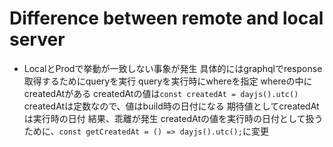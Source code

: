 # Difference between remote and local server

- LocalとProdで挙動が一致しない事象が発生
  具体的にはgraphqlでresponse取得するためにqueryを実行
  queryを実行時にwhereを指定
  whereの中にcreatedAtがある
  createdAtの値は`const createdAt = dayjs().utc()`
  createdAtは定数なので、値はbuild時の日付になる
  期待値としてcreatedAtは実行時の日付
  結果、乖離が発生
  createdAtの値を実行時の日付として扱うために、`const getCreatedAt = () => dayjs().utc();`に変更


